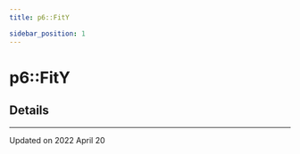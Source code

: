 ```yaml
---
title: p6::FitY

sidebar_position: 1
---
```


# p6::FitY





## Details
-------------------------------

Updated on 2022 April 20